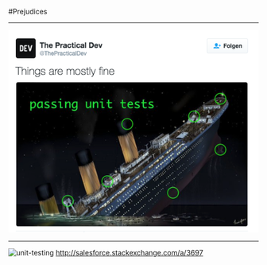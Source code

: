 #Prejudices

---
![things are mostly fine](./slides/img/things-are-mostly-fine.png)

---
![unit-testing](http://i.stack.imgur.com/tmikt.png)
http://salesforce.stackexchange.com/a/3697